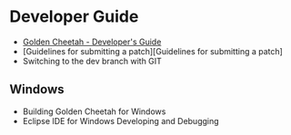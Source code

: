 # Developer Guide
* [Golden Cheetah - Developer's Guide](http://www.goldencheetah.org/developers-guide.html)
* [Guidelines for submitting a patch][Guidelines for submitting a patch]
* Switching to the dev branch with GIT

## Windows
* Building Golden Cheetah for Windows
* Eclipse IDE for Windows Developing and Debugging